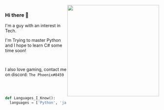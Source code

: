 <img align='right' src="https://media.giphy.com/media/wwg1suUiTbCY8H8vIA/giphy-downsized-large.gif" width="300"> 

### Hi there 👋

I'm a guy with an interest in Tech. 

I'm Trying to master Python and I hope to learn C# some time soon!

<br>

I also love gaming, contact me on discord: `The Phoenix#8459`

<br><br>
```python
def Languages_I_Know():
  languages = ['Python', 'javascript', 'HTML', 'CSS']
```
  <br>
